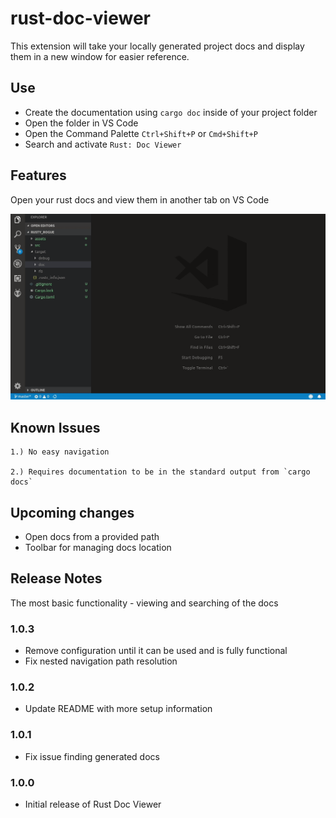 # rust-doc-viewer

This extension will take your locally generated project docs and display them in a new window for easier reference.

## Use

* Create the documentation using `cargo doc` inside of your project folder
* Open the folder in VS Code
* Open the Command Palette `Ctrl+Shift+P` or `Cmd+Shift+P`
* Search and activate `Rust: Doc Viewer`

## Features

Open your rust docs and view them in another tab on VS Code

![Rust Doc Viewer Demo](images/rust-doc-viewer-demo.gif)


## Known Issues

    1.) No easy navigation

    2.) Requires documentation to be in the standard output from `cargo docs` 

## Upcoming changes

 - Open docs from a provided path
 - Toolbar for managing docs location

## Release Notes

The most basic functionality - viewing and searching of the docs

### 1.0.3

- Remove configuration until it can be used and is fully functional
- Fix nested navigation path resolution

### 1.0.2

- Update README with more setup information

### 1.0.1

- Fix issue finding generated docs

### 1.0.0

- Initial release of Rust Doc Viewer
